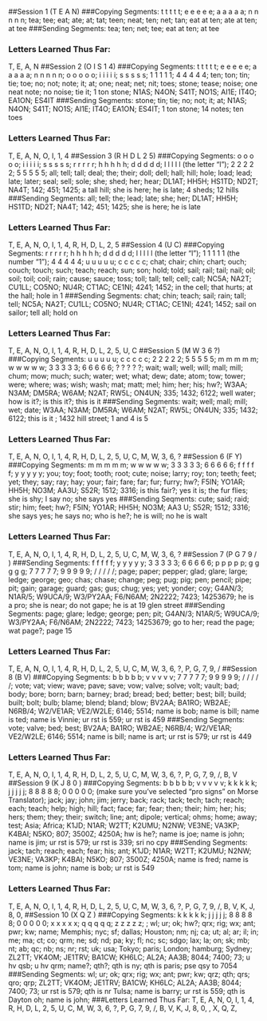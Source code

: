 ##Session 1 (T E A N)
###Copying Segments: 
t t t t t; e e e e e; a a a a a; n n n n n; tea; tee; eat; ate; at; tat; teen; neat; ten; net; tan; eat at ten; ate at ten; at tee
###Sending Segments:
tea; ten; net; tee; eat at ten; at tee
### Letters Learned Thus Far:
T, E, A, N
##Session 2 (O I S 1 4)
###Copying Segments: 
t t t t t; e e e e e; a a a a a; n n n n n; o o o o o; i i i i i; s s s s s; 1 1 1 1 1; 4 4 4 4 4; ten; ton; tin; tie; toe; no; not; note; it; at; one; neat; net; nit; toes; stone; tease; noise; one neat note; no noise; tie it; 1 ton stone; N1AS; N4ON; S41T; NO1S; AI1E; IT4O; EA1ON; ES4IT
###Sending Segments:
stone; tin; tie; no; not; it; at; N1AS; N4ON; S41T; NO1S; AI1E; IT4O; EA1ON; ES4IT; 1 ton stone; 14 notes; ten toes
### Letters Learned Thus Far:
T, E, A, N, O, I, 1, 4
##Session 3 (R H D L 2 5)
###Copying Segments: 
o o o o o; i i i i i; s s s s s; r r r r r; h h h h h; d d d d d; l l l l l (the letter “l”); 2 2 2 2 2; 5 5 5 5 5; all; tell; tall; deal; the; their; doll; dell; hall; hill; hole; load; lead; late; later; seal; sell; sole; she; shed; her; hear; DL1AT; HH5H; HS1TD; ND2T; NA4T; 142; 451; 1425; a tall hill; she is here; he is late; 4 sheds; 12 hills
###Sending Segments:
all; tell; the; lead; late; she; her; DL1AT; HH5H; HS1TD; ND2T; NA4T; 142; 451; 1425; she is here; he is late
### Letters Learned Thus Far:
T, E, A, N, O, I, 1, 4, R, H, D, L, 2, 5
##Session 4 (U C)
###Copying Segments: 
r r r r r; h h h h h; d d d d d; l l l l l (the letter “l”); 1 1 1 1 1 (the number “1”); 4 4 4 4 4; u u u u u; c c c c c; chat; chair; chin; chart; ouch; couch; touch; such; teach; reach; sun; son; hold; told; sail; rail; tail; nail; oil; soil; toil; coil; rain; cause; sauce; toss; toll; tall; tell; cell; call; NC5A; NA2T; CU1LL; CO5NO; NU4R; CT1AC; CE1NI; 4241; 1452; in the cell; that hurts; at the hall; hole in 1
###Sending Segments:
chat; chin; teach; sail; rain; tall; tell; NC5A; NA2T; CU1LL; CO5NO; NU4R; CT1AC; CE1NI; 4241; 1452; sail on sailor; tell all; hold on
### Letters Learned Thus Far:
T, E, A, N, O, I, 1, 4, R, H, D, L, 2, 5, U, C
##Session 5 (M W 3 6 ?)
###Copying Segments: 
u u u u u; c c c c c; 2 2 2 2 2; 5 5 5 5 5; m m m m m; w w w w w; 3 3 3 3 3; 6 6 6 6 6; ? ? ? ? ?; wait; wall; well; will; mall; mill; chum; mow; much; such; water; wet; what; dew; date; atom; tow; tower; were; where; was; wish; wash; mat; matt; mel; him; her; his; hw?; W3AA; N3AM; DM5RA; W6AM; N2AT; RW5L; ON4UN; 335; 1432; 6122; well water; how is it?; is this it?; this is it
###Sending Segments:
wait; well; mall; mill; wet; date; W3AA; N3AM; DM5RA; W6AM; N2AT; RW5L; ON4UN; 335; 1432; 6122; this is it ; 1432 hill street; 1 and 4 is 5
### Letters Learned Thus Far:
T, E, A, N, O, I, 1, 4, R, H, D, L, 2, 5, U, C, M, W, 3, 6, ?
##Session 6 (F Y)
###Copying Segments:
m m m m m; w w w w w; 3 3 3 3 3; 6 6 6 6 6; f f f f f; y y y y y; you; toy; foot; tooth; root; cute; noise; larry; roy; ton; teeth; feet; yet; they; say; ray; hay; your; fair; fare; far; fur; furry; hw?; F5IN; YO1AR; HH5H; NO3M; AA3U; S52R; 1512; 3316; is this fair?; yes it is; the fur flies; she is shy; I say no; she says yes
###Sending Seqments:
cute; said; raid; stir; him; feet; hw?; F5IN; YO1AR; HH5H; NO3M; AA3 U; S52R; 1512; 3316; she says yes; he says no; who is he?; he is will; no he is walt
### Letters Learned Thus Far:
T, E, A, N, O, I, 1, 4, R, H, D, L, 2, 5, U, C, M, W, 3, 6, ?
##Session 7 (P G 7 9 / )
###Sending Segments: 
f f f f f; y y y y y; 3 3 3 3 3; 6 6 6 6 6; p p p p p; g g g g g; 7 7 7 7 7; 9 9 9 9 9; / / / / /; page; paper; pepper; glad; glare; large; ledge; george; geo; chas; chase; change; peg; pug; pig; pen; pencil; pipe; pit; gain; garage; guard; gas; gus; chug; yes; yet; yonder; coy; G4AN/3; N1AR/5; W9UCA/9; W3/PY2AA; F6/N6AM; 2N2222; 7423; 14253679; he is a pro; she is near; do not gape; he is at 19 glen street
###Sending Segments:
page; glare; ledge; george; pen; pit; G4AN/3; N1AR/5; W9UCA/9; W3/PY2AA; F6/N6AM; 2N2222; 7423; 14253679; go to her; read the page; wat page?; page 15
### Letters Learned Thus Far:
T, E, A, N, O, I, 1, 4, R, H, D, L, 2, 5, U, C, M, W, 3, 6, ?, P, G, 7, 9, /
##Session 8 (B V)
###Copying Segments:
b b b b b; v v v v v; 7 7 7 7 7; 9 9 9 9 9; / / / / /; vote; vat; view; wave; pave; save; vow; valve; solve; volt; vault; bad; body; bore; born; barn; barney; brad; bread; bed; better; best; bill; build; built; bolt; bulb; blame; blend; bland; blow; BV2AA; BA1RO; WB2AE; N6RB/4; W2/VE1AR; VE2/W2LE; 6146; 5514; name is bob; name is bill; name is ted; name is Vinnie; ur rst is 559; ur rst is 459
###Sending Segments:
vote; valve; bed; best; BV2AA; BA1RO; WB2AE; N6RB/4; W2/VE1AR; VE2/W2LE; 6146; 5514; name is bill; name is art; ur rst is 579; ur rst is 449
### Letters Learned Thus Far:
T, E, A, N, O, I, 1, 4, R, H, D, L, 2, 5, U, C, M, W, 3, 6, ?, P, G, 7, 9, /, B, V
##Session 9 (K J 8 0 <BT>)
###Copying Segments:
b b b b b; v v v v v; k k k k k; j j j j j; 8 8 8 8 8; 0 0 0 0 0; <BT><BT><BT><BT><BT> (make sure you’ve selected “pro signs” on Morse Translator); jack; jay; john; jim; jerry; back; rack; tack; tech; tach; reach; each; teach; help; high; hill; fact; face; far; fear; then; their; him; her; his; hers; them; they; their; switch; line; ant; dipole; vertical; ohms; home; away; test; Asia; Africa; K1JD; N1AR; W2TT; K2UMU; N2NW; VE3NE; VA3KP; K4BAI; N5KO; 807; 3500Z; 4250A; hw is he?; name is joe; name is john; name is jim; ur rst is 579; ur rst is 339; sri no cpy
###Sending Segments:
jack; tach; reach; each; fear; his; ant; K1JD; N1AR; W2TT; K2UMU; N2NW; VE3NE; VA3KP; K4BAI; N5KO; 807; 3500Z; 4250A; name is fred; name is tom; name is john; name is bob; ur rst is 549
### Letters Learned Thus Far:
T, E, A, N, O, I, 1, 4, R, H, D, L, 2, 5, U, C, M, W, 3, 6, ?, P, G, 7, 9, /, B, V, K, J, 8, 0, <BT>
##Session 10 (X Q Z <BK>)
###Copying Segments:
k k k k k; j j j j j; 8 8 8 8 8; 0 0 0 0 0; x x x x x; q q q q q; z z z z z; <BK><BK><BK><BK><BK>; wl; ur; ok; hw?; qrx; rig; wx; ant; pwr; kw; name; Memphis; nyc; sf; dallas; Houston; nm; nj; ca; ut; al; ar; il; in; me; ma; ct; co; qrm; ne; sd; nd; pa; ky; fl; nc; sc; sdgo; lax; la; on; sk; mb; nt; ab; qc; nb; ns; nr; rst; uk; usa; Tokyo; paris; London; hamburg; Sydney; ZL2TT; VK4OM; JE1TRV; BA1CW; KH6LC; AL2A; AA3B; 8044; 7400; 73; u hv qsb; u hv qrm; name?; qth?; qth is ny; qth is paris; pse qsy to 7054
###Sending Segments:
wl; ur; ok; qrx; rig; wx; ant; pwr; kw; qrz; qth; qrs; qro; qrp; ZL2TT; VK4OM; JE1TRV; BA1CW; KH6LC; AL2A; AA3B; 8044; 7400; 73; ur rst is 579; qth is nr Tulsa; name is barry; ur rst is 559; qth is Dayton oh; name is john;
###Letters Learned Thus Far:
T, E, A, N, O, I, 1, 4, R, H, D, L, 2, 5, U, C, M, W, 3, 6, ?, P, G, 7, 9, /, B, V, K, J, 8, 0, <BT>, X, Q, Z, <BK>

